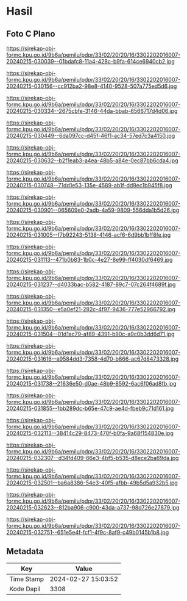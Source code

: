 # Hasil

## Foto C Plano

https://sirekap-obj-formc.kpu.go.id/9b6a/pemilu/pdpr/33/02/20/20/16/3302202016007-20240215-030039--01bdafc8-11a4-428c-b9fa-614ce6940cb2.jpg

https://sirekap-obj-formc.kpu.go.id/9b6a/pemilu/pdpr/33/02/20/20/16/3302202016007-20240215-030156--cc912ba2-98e8-4140-9528-507a775ed5d6.jpg

https://sirekap-obj-formc.kpu.go.id/9b6a/pemilu/pdpr/33/02/20/20/16/3302202016007-20240215-030334--2675cbfe-3146-44da-bbab-6566717d4d06.jpg

https://sirekap-obj-formc.kpu.go.id/9b6a/pemilu/pdpr/33/02/20/20/16/3302202016007-20240215-030449--6da097cc-d45f-46f1-ac34-57ed7c3a4150.jpg

https://sirekap-obj-formc.kpu.go.id/9b6a/pemilu/pdpr/33/02/20/20/16/3302202016007-20240215-030632--b2f1eab3-a4ea-48b5-a84e-0ec87bb6cda4.jpg

https://sirekap-obj-formc.kpu.go.id/9b6a/pemilu/pdpr/33/02/20/20/16/3302202016007-20240215-030748--71dd1e53-135e-4589-ab1f-dd8ec1b945f8.jpg

https://sirekap-obj-formc.kpu.go.id/9b6a/pemilu/pdpr/33/02/20/20/16/3302202016007-20240215-030901--065609e0-2adb-4a59-9809-556dda1b5d26.jpg

https://sirekap-obj-formc.kpu.go.id/9b6a/pemilu/pdpr/33/02/20/20/16/3302202016007-20240215-031005--f7b92243-5138-4146-acf6-6d9bb1bff8fe.jpg

https://sirekap-obj-formc.kpu.go.id/9b6a/pemilu/pdpr/33/02/20/20/16/3302202016007-20240215-031113--471b0b83-1b0c-4e27-8e99-ff4030df6469.jpg

https://sirekap-obj-formc.kpu.go.id/9b6a/pemilu/pdpr/33/02/20/20/16/3302202016007-20240215-031237--d4033bac-b582-4187-89c7-07c264f4689f.jpg

https://sirekap-obj-formc.kpu.go.id/9b6a/pemilu/pdpr/33/02/20/20/16/3302202016007-20240215-031350--e5a0ef21-282c-4f97-9436-777e52966792.jpg

https://sirekap-obj-formc.kpu.go.id/9b6a/pemilu/pdpr/33/02/20/20/16/3302202016007-20240215-031504--01d1ac79-af89-4391-b90c-a9c0b3dd6d71.jpg

https://sirekap-obj-formc.kpu.go.id/9b6a/pemilu/pdpr/33/02/20/20/16/3302202016007-20240215-031616--a9584dd3-7358-4d70-b866-ac67d8473328.jpg

https://sirekap-obj-formc.kpu.go.id/9b6a/pemilu/pdpr/33/02/20/20/16/3302202016007-20240215-031738--21636e50-d0ae-48b9-8592-6ac6f06ad8fb.jpg

https://sirekap-obj-formc.kpu.go.id/9b6a/pemilu/pdpr/33/02/20/20/16/3302202016007-20240215-031855--1bb289dc-b65e-47c9-ae4d-fbeb9c71d161.jpg

https://sirekap-obj-formc.kpu.go.id/9b6a/pemilu/pdpr/33/02/20/20/16/3302202016007-20240215-032113--38414c29-8473-470f-b0fa-9a68f154830e.jpg

https://sirekap-obj-formc.kpu.go.id/9b6a/pemilu/pdpr/33/02/20/20/16/3302202016007-20240215-032307--d34fd409-66e3-4bf5-b535-d8ece2ba69da.jpg

https://sirekap-obj-formc.kpu.go.id/9b6a/pemilu/pdpr/33/02/20/20/16/3302202016007-20240215-032501--ba6a8386-54e3-40f5-afbb-49b5d5a932b5.jpg

https://sirekap-obj-formc.kpu.go.id/9b6a/pemilu/pdpr/33/02/20/20/16/3302202016007-20240215-032623--812ba906-c900-43da-a737-98d726e27879.jpg

https://sirekap-obj-formc.kpu.go.id/9b6a/pemilu/pdpr/33/02/20/20/16/3302202016007-20240215-032751--651e5e4f-fcf1-4f9c-8af9-c49b0145b1b8.jpg


## Metadata

| Key        | Value               |
| ---------- | ------------------- |
| Time Stamp | 2024-02-27 15:03:52 |
| Kode Dapil | 3308                |



